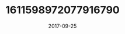---
title: "1611598972077916790"
cover: "2017-09-25 21.06.30 1611598972077916790_46248401"
photo: "2017-09-25 21.06.30 1611598972077916790_46248401"
date: "2017-09-25"
type: "photo"
---